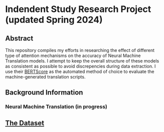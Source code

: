 # Indendent Study Research Project (updated Spring 2024)

## Abstract
This repository compiles my efforts in researching the effect of different type of attention mechanisms on the accuracy of Neural Machine Translation models. I attempt to keep the overall structure of these models as consistent as possible to avoid discrepencies during data extraction. I use their [BERTScore](https://arxiv.org/abs/1904.09675) as the automated method of choice to evaluate the machine-generated translation scripts.  

## Background Information
### Neural Machine Translation (in progress)

## [The Dataset](https://www.kaggle.com/datasets/lonnieqin/englishspanish-translation-dataset) 



